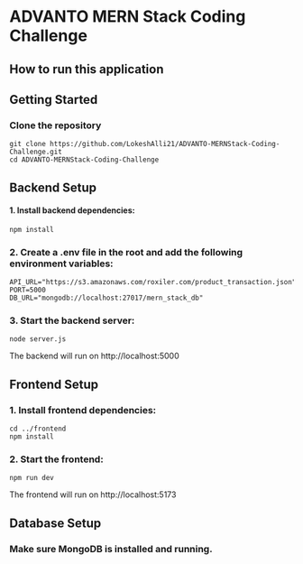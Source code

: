 # ADVANTO MERN Stack Coding Challenge

## How to run this application 

## Getting Started

### Clone the repository

```
git clone https://github.com/LokeshAlli21/ADVANTO-MERNStack-Coding-Challenge.git
cd ADVANTO-MERNStack-Coding-Challenge
```

## Backend Setup

#### 1. Install backend dependencies:

```
npm install
```

### 2. Create a .env file in the root and add the following environment variables:
```
API_URL="https://s3.amazonaws.com/roxiler.com/product_transaction.json"
PORT=5000
DB_URL="mongodb://localhost:27017/mern_stack_db"
```

### 3. Start the backend server:
```
node server.js 
```
The backend will run on http://localhost:5000

## Frontend Setup

### 1. Install frontend dependencies:
```
cd ../frontend
npm install
```

### 2. Start the frontend:
```
npm run dev
```
The frontend will run on http://localhost:5173

## Database Setup

###  Make sure MongoDB is installed and running.